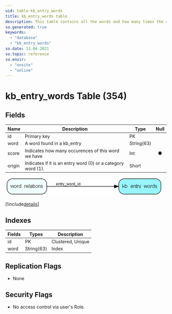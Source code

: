 ```yaml
---
uid: table-kb_entry_words
title: kb_entry_words table
description: This table contains all the words and how many times the are refered                  to in the FAQ entires
so.generated: true
keywords:
  - "database"
  - "kb_entry_words"
so.date: 11.04.2021
so.topic: reference
so.envir:
  - "onsite"
  - "online"
---
```


# kb\_entry\_words Table (354)

## Fields

| Name | Description | Type | Null |
|------|-------------|------|:----:|
|id|Primary key|PK| |
|word|A word found in a kb_entry|String(63)| |
|score|Indicates how many occurences of this word we have|Int|&#x25CF;|
|origin|Indicates if it is an entry word (0) or a category word (1).|Short| |


![kb_entry_words table relationship diagram](./media/kb_entry_words.png)

[!include[details](./includes/kb-entry-words.md)]

## Indexes

| Fields | Types | Description |
|--------|-------|-------------|
|id |PK |Clustered, Unique |
|word |String(63) |Index |

## Replication Flags

* None

## Security Flags

* No access control via user's Role.

